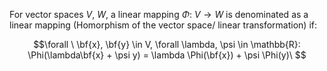 For vector spaces $V,\ W$, a linear mapping $\Phi: \ V\rightarrow W$ is denominated as a linear mapping (Homorphism of the vector space/ linear transformation) if:

$$\forall \  \bf{x}, \bf{y} \in V, \forall \lambda, \psi \in \mathbb{R}: \Phi(\lambda\bf{x} + \psi y) = \lambda \Phi(\bf{x}) + \psi \Phi(y)\ $$ 